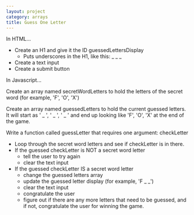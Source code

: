 ```yaml
---
layout: project
category: arrays
title: Guess One Letter
---
```

In HTML...
- Create an H1 and give it the ID guessedLettersDisplay
  - Puts underscores in the H1, like this: _ _ _
- Create a text input
- Create a submit button

In Javascript...

Create an array named secretWordLetters to hold the letters of the secret word (for example, 'F', 'O', 'X')

Create an array named guessedLetters to hold the current guessed letters. It will start as ' _ ', ' _ ', ' _ ' and end up looking like 'F', 'O', 'X' at the end of the game.

Write a function called guessLetter that requires one argument: checkLetter
- Loop through the secret word letters and see if checkLetter is in there.
- If the guessed checkLetter is NOT a secret word letter
  - tell the user to try again
  - clear the text input
- If the guessed checkLetter IS a secret word letter
  - change the guessed letters array
  - update the guessed letter display (for example, 'F _ _')
  - clear the text input 
  - congratulate the user
  - figure out if there are any more letters that need to be guessed, and if not, congratulate the user for winning the game.
